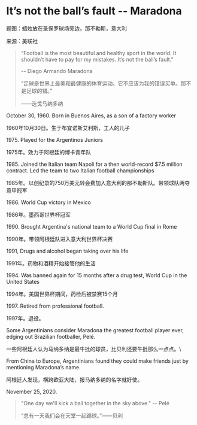 # It’s not the ball’s fault -- Maradona

题图：蜡烛放在圣保罗球场旁边，那不勒斯，意大利

来源：美联社

> “Football is the most beautiful and healthy sport in the world. It shouldn’t have to pay for my mistakes. It’s not the ball’s fault.”&#x20;
>
> \-- Diego Armando Maradona
>
> “足球是世界上最美和最健康的体育运动。它不应该为我的错误买单。那不是足球的错。”
>
> ——迭戈马纳多纳

October 30, 1960. Born  in Buenos Aires, as a son of  a factory worker

1960年10月30日。生于布宜诺斯艾利斯，工人的儿子

1975\. Played for the Argentinos Juniors

1975年。效力于阿根廷的博卡青年队

1985\. Joined the Italian team Napoli for a then world-record $7.5 million contract. Led the team to two Italian football championships

1985年。以创纪录的750万美元转会费加入意大利的那不勒斯队。带领球队两夺意甲冠军

1986\. World Cup victory in Mexico

1986年。墨西哥世界杯冠军

1990\. Brought Argentina's national team to a World Cup final in Rome

1990年。带领阿根廷队进入意大利世界杯决赛

1991, Drugs and alcohol began taking over his life

1991年。药物和酒精开始接管他的生活

1994\. Was banned again for 15 months after a drug test, World Cup in the United States

1994年。美国世界杯期间，药检后被禁赛15个月

1997\. Retired from professional football.&#x20;

1997年。退役。

Some Argentinians consider Maradona the greatest football player ever, edging out Brazilian footballer, Pelé.&#x20;

一些阿根廷人认为马纳多纳是最牛批的球员，比贝利还要牛批那么一点点。\


From China to Europe, Argentinians found they could make friends just by mentioning Maradona’s name.&#x20;

阿根廷人发现，横跨欧亚大陆，报马纳多纳的名字就好使。

November 25, 2020.&#x20;

> "One day we'll kick a ball together in the sky above." -- Pelé
>
> “总有一天我们会在天堂一起踢球。”——贝利
